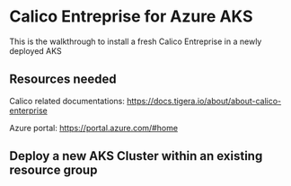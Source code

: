 # Calico Entreprise for Azure AKS
This is the walkthrough to install a fresh Calico Entreprise in a newly deployed AKS

## Resources needed
Calico related documentations:
https://docs.tigera.io/about/about-calico-enterprise

Azure portal:
https://portal.azure.com/#home

## Deploy a new AKS Cluster within an existing resource group
